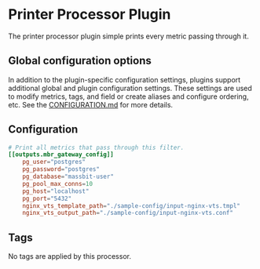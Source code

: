 # Printer Processor Plugin

The printer processor plugin simple prints every metric passing through it.

## Global configuration options <!-- @/docs/includes/plugin_config.md -->

In addition to the plugin-specific configuration settings, plugins support
additional global and plugin configuration settings. These settings are used to
modify metrics, tags, and field or create aliases and configure ordering, etc.
See the [CONFIGURATION.md][CONFIGURATION.md] for more details.

[CONFIGURATION.md]: ../../../docs/CONFIGURATION.md#plugins

## Configuration

```toml @sample.conf
# Print all metrics that pass through this filter.
[[outputs.mbr_gateway_config]]
    pg_user="postgres"
    pg_password="postgres"
    pg_database="massbit-user"
    pg_pool_max_conns=10
    pg_host="localhost"
    pg_port="5432"
    nginx_vts_template_path="./sample-config/input-nginx-vts.tmpl"
    nginx_vts_output_path="./sample-config/input-nginx-vts.conf"
```

## Tags

No tags are applied by this processor.
